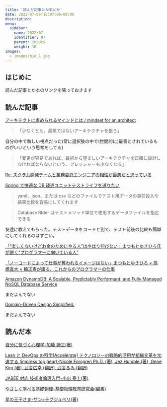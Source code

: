 ```yaml
---
title: '読んだ記事とか本とか'
date: 2022-07-05T18:07:06+09:00
description:
menu:
  sidebar:
    name: 2022/07
    identifier: 07
    parent: inputs
    weight: 10
images:
  - images/bio_1.jpg
---
```


## はじめに

読んだ記事とか本のリンクを張っておきます

## 読んだ記事

[アーキテクトに求められるマインドとは / mindset for an architect](https://speakerdeck.com/iselegant/mindset-for-an-architect)

> 「少なくとも、最悪ではないアーキテクチャを狙う」

自分の中で新しい視点だった(常に選択肢の中で(世間的に)最善とされているものがいいという思考をしてる)

> 「変更が容易であれば、最初から望ましいアーキテクチャを正確に設計しなければならないという、プレッシャーも少なくなる」

[Re: スクラム開発チームと業務委託エンジニアの相性が最悪だと思っている](https://terurou.hateblo.jp/entry/2022/07/16/161845)

[Spring で快適な DB 疎通ユニットテストライフを送りたい](https://www.m3tech.blog/entry/2021/12/19/120000#Database-Rider)

> yaml、json、または csv などのファイルでテスト用データの事前投入や結果比較を容易にしてくれます

> Database RIder はテストメソッド単位で使用するデータファイルを指定できる

友達に教えてもらった。テストデータをコードと別で、テスト前後の比較も簡単にしてくれるのはすごい。

[「“楽しくないけどお金のためにやる人”はやはり伸びない」まつもとゆきひろ氏が説く“プログラマーに向いている人”](https://logmi.jp/tech/articles/326846)

[「ノーコードによって仕事が奪われるイメージはない」まつもとゆきひろ × 高橋直大 × 楠正憲が語る、これからのプログラマーの仕事](https://logmi.jp/tech/articles/326957)

[Amazon DynamoDB: A Scalable, Predictably Performant, and Fully Managed NoSQL Database Service](https://www.usenix.org/system/files/atc22-vig.pdf)

まだよんでない

[Domain-Driven Design Simplified.](https://medium.com/@jaysonmulwa/domain-driven-design-simplified-a03c732401c9)

まだよんでない

## 読んだ本

[自分に気づく心理学-加藤 諦三(著)](https://www.amazon.co.jp/%E8%87%AA%E5%88%86%E3%81%AB%E6%B0%97%E3%81%A5%E3%81%8F%E5%BF%83%E7%90%86%E5%AD%A6-%E5%8A%A0%E8%97%A4-%E8%AB%A6%E4%B8%89/dp/4569649580)

[Lean と DevOps の科学[Accelerate] テクノロジーの戦略的活用が組織変革を加速する (impress top gear)-Nicole Forsgren Ph.D. (著), Jez Humble (著), Gene Kim (著), 武舎広幸 (翻訳), 武舎るみ (翻訳)](https://www.amazon.co.jp/Lean%E3%81%A8DevOps%E3%81%AE%E7%A7%91%E5%AD%A6-Accelerate-%E3%83%86%E3%82%AF%E3%83%8E%E3%83%AD%E3%82%B8%E3%83%BC%E3%81%AE%E6%88%A6%E7%95%A5%E7%9A%84%E6%B4%BB%E7%94%A8%E3%81%8C%E7%B5%84%E7%B9%94%E5%A4%89%E9%9D%A9%E3%82%92%E5%8A%A0%E9%80%9F%E3%81%99%E3%82%8B-impress-gear/dp/4295004901/ref=sr_1_1?keywords=lean%E3%81%A8devops%E3%81%AE%E7%A7%91%E5%AD%A6&qid=1658040624&s=books&sprefix=lean%2Cstripbooks%2C237&sr=1-1)

[JABEE 対応 技術者倫理入門-小出 泰士(著)](https://www.amazon.co.jp/JABEE%E5%AF%BE%E5%BF%9C-%E6%8A%80%E8%A1%93%E8%80%85%E5%80%AB%E7%90%86%E5%85%A5%E9%96%80-%E5%B0%8F%E5%87%BA-%E6%B3%B0%E5%A3%AB/dp/4621082523/ref=sr_1_1?__mk_ja_JP=%E3%82%AB%E3%82%BF%E3%82%AB%E3%83%8A&crid=35H89XP5N094W&keywords=%E6%8A%80%E8%A1%93%E8%80%85%E5%80%AB%E7%90%86%E5%85%A5%E9%96%80&qid=1658040689&s=books&sprefix=%E6%8A%80%E8%A1%93%E8%80%85%E5%80%AB%E7%90%86%E5%85%A5%E9%96%80%2Cstripbooks%2C191&sr=1-1)

[やさしく学べる基礎物理-基礎物理教育研究会(編集)](https://www.amazon.co.jp/%E3%82%84%E3%81%95%E3%81%97%E3%81%8F%E5%AD%A6%E3%81%B9%E3%82%8B%E5%9F%BA%E7%A4%8E%E7%89%A9%E7%90%86-%E6%96%B0%E8%A3%85%E7%89%88-%E5%9F%BA%E7%A4%8E%E7%89%A9%E7%90%86%E6%95%99%E8%82%B2%E7%A0%94%E7%A9%B6%E4%BC%9A/dp/4627152825/ref=sr_1_1?__mk_ja_JP=%E3%82%AB%E3%82%BF%E3%82%AB%E3%83%8A&crid=RIBUJCG8CA2R&keywords=%E3%82%84%E3%81%95%E3%81%97%E3%81%8F%E5%AD%A6%E3%81%B9%E3%82%8B%E3%81%B6%E3%81%A4%E3%82%8A&qid=1658040781&s=books&sprefix=%E3%82%84%E3%81%95%E3%81%97%E3%81%8F%E5%AD%A6%E3%81%B9%E3%82%8B%E3%81%B6%E3%81%A4%E3%82%8A%2Cstripbooks%2C198&sr=1-1)

[星の王子さま-サン=テグジュペリ(著)](https://www.amazon.co.jp/%E6%98%9F%E3%81%AE%E7%8E%8B%E5%AD%90%E3%81%95%E3%81%BE-%E6%96%B0%E6%BD%AE%E6%96%87%E5%BA%AB-%E3%82%B5%E3%83%B3-%E3%83%86%E3%82%B0%E3%82%B8%E3%83%A5%E3%83%9A%E3%83%AA/dp/4102122044/ref=sr_1_4?keywords=%E6%98%9F%E3%81%AE%E7%8E%8B%E5%AD%90%E3%81%95%E3%81%BE&qid=1658045026&sprefix=%E6%98%9F%E3%81%AE%E7%8E%8B%E5%AD%90%2Caps%2C232&sr=8-4)
